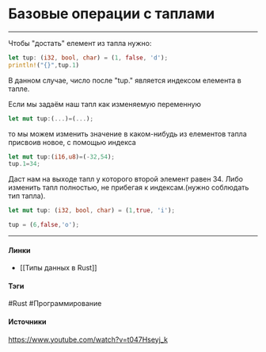 # Базовые операции с таплами
***
Чтобы "достать" елемент из тапла нужно:
```rust
let tup: (i32, bool, char) = (1, false, 'd');
println!("{}",tup.1)
```
В данном случае, число после "tup." является индексом елемента в тапле.

Если мы задаём наш тапл как изменяемую переменную
```rust
let mut tup:(...)=(...);
```
то мы можем изменить значение в каком-нибудь из елементов тапла присвоив новое, с помощью индекса
```rust
let mut tup:(i16,u8)=(-32,54);
tup.1=34;
```
Даст нам на выходе тапл у которого второй элемент равен 34.
Либо изменить тапл полностью, не прибегая к индексам.(нужно соблюдать тип тапла).
```rust
let mut tup: (i32, bool, char) = (1,true, 'i');

tup = (6,false,'o');
```
***
#### Линки
- [[Типы данных в Rust]]
#### Тэги
 #Rust 
 #Программирование 
#### Источники
 https://www.youtube.com/watch?v=t047Hseyj_k
